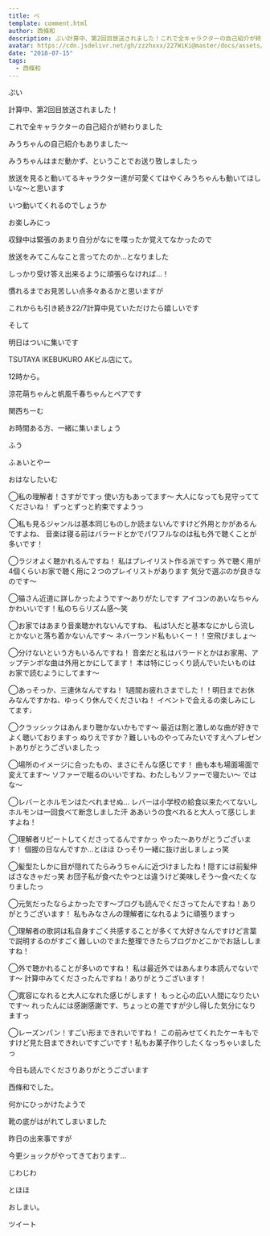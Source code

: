 ```yaml
---
title: ぺ
template: comment.html
author: 西條和
description: ぷい計算中、第2回目放送されました！これで全キャラクターの自己紹介が終わりましたみうちゃんの自己紹介もありました〜みうちゃんはまだ動かず、ということでお送...
avatar: https://cdn.jsdelivr.net/gh/zzzhxxx/227WiKi@master/docs/assets/photo/avatar/nagomi.jpg
date: "2018-07-15"
tags:
  - 西條和
---
```













ぷい









計算中、第2回目放送されました！








これで全キャラクターの自己紹介が終わりました




みうちゃんの自己紹介もありました〜









みうちゃんはまだ動かず、ということでお送り致しましたっ








放送を見ると動いてるキャラクター達が可愛くてはやくみうちゃんも動いてほしいな〜と思います











いつ動いてくれるのでしょうか










お楽しみにっ









収録中は緊張のあまり自分がなにを喋ったか覚えてなかったので




放送をみてこんなこと言ってたのか…となりました










しっかり受け答え出来るように頑張らなければ…！








慣れるまでお見苦しい点多々あるかと思いますが





これからも引き続き22/7計算中見ていただけたら嬉しいです










そして






明日はついに集いです







TSUTAYA IKEBUKURO AKビル店にて。





12時から。







涼花萌ちゃんと帆風千春ちゃんとペアです











関西ちーむ











お時間ある方、一緒に集いましょう














ふう









ふぁいとやー









おはなしたいむ


◯私の理解者！さすがですっ
使い方もあってます〜
大人になっても見守っててくださいね！
ずっとずっと約束ですようっ




◯私も見るジャンルは基本同じものしか読まないんですけど外用とかがあるんですよね、
音楽は寝る前はバラードとかでパワフルなのは私も外で聴くことが多いです！






◯ラジオよく聴かれるんですね！
私はプレイリスト作る派ですっ
外で聴く用が4個くらいお家で聴く用に２つのプレイリストがあります
気分で選ぶのが良きなのです〜






◯猫さん近道に詳しかったようです〜ありがたしです
アイコンのあいなちゃんかわいいです！私のちらリズム感〜笑





◯お家ではあまり音楽聴かれないんですね、
私は1人だと基本なにかしら流しとかないと落ち着かないんです〜
ネバーランド私もいくー！！空飛びましょ〜






◯分けないという方もいるんですね！
音楽だと私はバラードとかはお家用、アップテンポな曲は外用とかにしてます！
本は特にじっくり読んでいたいものはお家で読むようにしてます〜





◯あっそっか、三連休なんですね！
1週間お疲れさまでした！！明日までお休みなんですかね、ゆっくり休んでくださいね！
イベントで会えるの楽しみにしてます♩






◯クラッシックはあんまり聴かないかもです〜
最近は割と激しめな曲が好きでよく聴いておりますっ
ぬりえですか？難しいものやってみたいですえへプレゼントありがとうございましたっ





◯場所のイメージに合ったもの、まさにそんな感じです！
曲も本も場面場面で変えてます〜
ソファーで眠るのいいですね、わたしもソファーで寝たい〜
ではな〜





◯レバーとホルモンはたべれませぬ…
レバーは小学校の給食以来たべてないしホルモンは一回食べて断念しました汗
ああいうの食べれると大人って感じしますよね！






◯理解者リピートしてくださってるんですかっ
やった〜ありがとうございます！
個握の日なんですか…とほほ
ひっそり一緒に抜け出しましょっ笑





◯髪型たしかに目が隠れてたらみうちゃんに近づけましたね！隠すには前髪伸ばさなきゃだっ笑
お団子私が食べたやつとは違うけど美味しそう〜食べたくなりましたっ





◯元気だったならよかったです〜ブログも読んでくださってたんですね！ありがとうございます！
私もみなさんの理解者になれるように頑張りますっ





◯理解者の歌詞は私自身すごく共感することが多くて大好きなんですけど言葉で説明するのがすごく難しいのでまた整理できたらブログかどこかでお話ししますね！





◯外で聴かれることが多いのですね！
私は最近外ではあんまり本読んでないです〜
計算中みてくださったんですね！ありがとうございます！




◯寛容になれると大人になれた感じがします！
もっと心の広い人間になりたいです〜
れったんには感謝感謝です、ちょっとの差ですが少し得した気分になりますっ





◯レーズンパン！すごい形まできれいですね！
この前みせてくれたケーキもですけど見た目まできれいですごいです！私もお菓子作りしたくなっちゃいましたっ












今日も読んでくださりありがとうございます











西條和でした。











何かにひっかけたようで








靴の底がはがれてしまいました










昨日の出来事ですが




今更ショックがやってきております…







じわじわ





とほほ






おしまい。


ツイート



